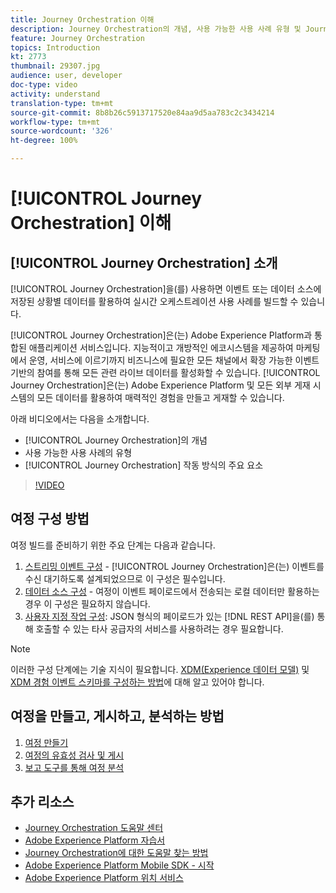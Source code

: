 ```yaml
---
title: Journey Orchestration 이해
description: Journey Orchestration의 개념, 사용 가능한 사용 사례 유형 및 Journey Orchestration 작동 방법의 주요 요소를 이해할 수 있습니다.
feature: Journey Orchestration
topics: Introduction
kt: 2773
thumbnail: 29307.jpg
audience: user, developer
doc-type: video
activity: understand
translation-type: tm+mt
source-git-commit: 8b8b26c5913717520e84aa9d5aa783c2c3434214
workflow-type: tm+mt
source-wordcount: '326'
ht-degree: 100%

---
```



# [!UICONTROL Journey Orchestration] 이해 

## [!UICONTROL Journey Orchestration] 소개 

[!UICONTROL Journey Orchestration]을(를) 사용하면 이벤트 또는 데이터 소스에 저장된 상황별 데이터를 활용하여 실시간 오케스트레이션 사용 사례를 빌드할 수 있습니다.

[!UICONTROL Journey Orchestration]은(는) Adobe Experience Platform과 통합된 애플리케이션 서비스입니다. 지능적이고 개방적인 에코시스템을 제공하여 마케팅에서 운영, 서비스에 이르기까지 비즈니스에 필요한 모든 채널에서 확장 가능한 이벤트 기반의 참여를 통해 모든 관련 라이브 데이터를 활성화할 수 있습니다. [!UICONTROL Journey Orchestration]은(는) Adobe Experience Platform 및 모든 외부 게재 시스템의 모든 데이터를 활용하여 매력적인 경험을 만들고 게재할 수 있습니다.

아래 비디오에서는 다음을 소개합니다.

* [!UICONTROL Journey Orchestration]의 개념 
* 사용 가능한 사용 사례의 유형
* [!UICONTROL Journey Orchestration] 작동 방식의 주요 요소

>[!VIDEO](https://video.tv.adobe.com/v/29307?quality=12)

## 여정 구성 방법

여정 빌드를 준비하기 위한 주요 단계는 다음과 같습니다.

1. [스트리밍 이벤트 구성](/help/configuring-journey-orchestration/configure-streaming-events.md) - [!UICONTROL Journey Orchestration]은(는) 이벤트를 수신 대기하도록 설계되었으므로 이 구성은 필수입니다.
1. [데이터 소스 구성](/help/configuring-journey-orchestration/configure-data-sources.md) - 여정이 이벤트 페이로드에서 전송되는 로컬 데이터만 활용하는 경우 이 구성은 필요하지 않습니다.
1. [사용자 지정 작업 구성](/help/configuring-journey-orchestration/configure-actions.md): JSON 형식의 페이로드가 있는 [!DNL REST API]을(를) 통해 호출할 수 있는 타사 공급자의 서비스를 사용하려는 경우 필요합니다.

>[!NOTE]
>
>이러한 구성 단계에는 기술 지식이 필요합니다. [XDM(Experience 데이터 모델)](https://docs.adobe.com/content/help/en/platform-learn/tutorials/schemas/understanding-the-xdm-system-and-experience-data-model.html) 및 [XDM 경험 이벤트 스키마를 구성하는 방법](https://docs.adobe.com/content/help/en/platform-learn/tutorials/schemas/create-your-first-schema-with-out-of-the-box-components.html)에 대해 알고 있어야 합니다.

## 여정을 만들고, 게시하고, 분석하는 방법

1. [여정 만들기](/help/building-a-journey/creating-a-journey.md)
1. [여정의 유효성 검사 및 게시](/help/validate-and-publish-a-journey.md)
1. [보고 도구를 통해 여정 분석](/help/analyze-a-journey-via-reporting-tools.md)

## 추가 리소스

* [Journey Orchestration 도움말 센터](https://docs.adobe.com/content/help/ko-KR/journeys/using/journey-orchestration-home.html)
* [Adobe Experience Platform 자습서](https://docs.adobe.com/content/help/en/platform-learn/tutorials/overview.html)
* [Journey Orchestration에 대한 도움말 찾는 방법](/help/understanding-journey-orchestration.md)
* [Adobe Experience Platform Mobile SDK - 시작](https://docs.adobe.com/content/help/en/core-services-learn/tutorials/launch-mobile/understanding-the-mobile-sdks.html)
* [Adobe Experience Platform 위치 서비스](https://docs.adobe.com/content/help/ko-KR/places/using/home.html)
